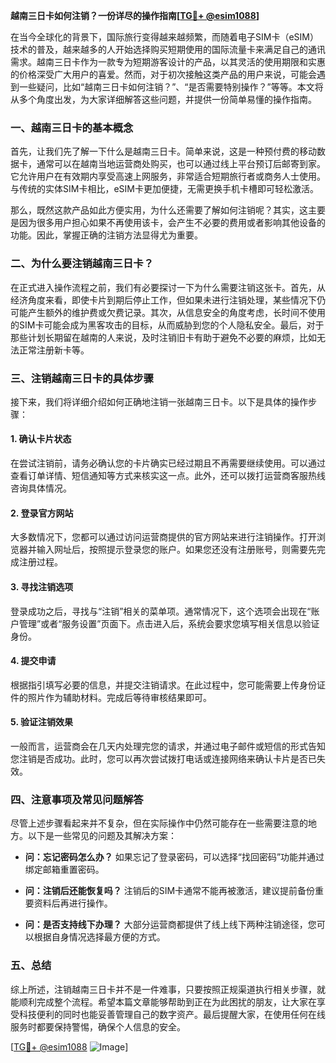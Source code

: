 **越南三日卡如何注销？一份详尽的操作指南[[TG💪+ @esim1088](https://t.me/s/esim1088)]**

在当今全球化的背景下，国际旅行变得越来越频繁，而随着电子SIM卡（eSIM）技术的普及，越来越多的人开始选择购买短期使用的国际流量卡来满足自己的通讯需求。越南三日卡作为一款专为短期游客设计的产品，以其灵活的使用期限和实惠的价格深受广大用户的喜爱。然而，对于初次接触这类产品的用户来说，可能会遇到一些疑问，比如“越南三日卡如何注销？”、“是否需要特别操作？”等等。本文将从多个角度出发，为大家详细解答这些问题，并提供一份简单易懂的操作指南。

### 一、越南三日卡的基本概念

首先，让我们先了解一下什么是越南三日卡。简单来说，这是一种预付费的移动数据卡，通常可以在越南当地运营商处购买，也可以通过线上平台预订后邮寄到家。它允许用户在有效期内享受高速上网服务，非常适合短期旅行者或商务人士使用。与传统的实体SIM卡相比，eSIM卡更加便捷，无需更换手机卡槽即可轻松激活。

那么，既然这款产品如此方便实用，为什么还需要了解如何注销呢？其实，这主要是因为很多用户担心如果不再使用该卡，会产生不必要的费用或者影响其他设备的功能。因此，掌握正确的注销方法显得尤为重要。

### 二、为什么要注销越南三日卡？

在正式进入操作流程之前，我们有必要探讨一下为什么需要注销这张卡。首先，从经济角度来看，即使卡片到期后停止工作，但如果未进行注销处理，某些情况下仍可能产生额外的维护费或欠费记录。其次，从信息安全的角度考虑，长时间不使用的SIM卡可能会成为黑客攻击的目标，从而威胁到您的个人隐私安全。最后，对于那些计划长期留在越南的人来说，及时注销旧卡有助于避免不必要的麻烦，比如无法正常注册新卡等。

### 三、注销越南三日卡的具体步骤

接下来，我们将详细介绍如何正确地注销一张越南三日卡。以下是具体的操作步骤：

#### 1. 确认卡片状态
在尝试注销前，请务必确认您的卡片确实已经过期且不再需要继续使用。可以通过查看订单详情、短信通知等方式来核实这一点。此外，还可以拨打运营商客服热线咨询具体情况。

#### 2. 登录官方网站
大多数情况下，您都可以通过访问运营商提供的官方网站来进行注销操作。打开浏览器并输入网址后，按照提示登录您的账户。如果您还没有注册账号，则需要先完成注册过程。

#### 3. 寻找注销选项
登录成功之后，寻找与“注销”相关的菜单项。通常情况下，这个选项会出现在“账户管理”或者“服务设置”页面下。点击进入后，系统会要求您填写相关信息以验证身份。

#### 4. 提交申请
根据指引填写必要的信息，并提交注销请求。在此过程中，您可能需要上传身份证件的照片作为辅助材料。完成后等待审核结果即可。

#### 5. 验证注销效果
一般而言，运营商会在几天内处理完您的请求，并通过电子邮件或短信的形式告知您注销是否成功。此时，您可以再次尝试拨打电话或连接网络来确认卡片是否已失效。

### 四、注意事项及常见问题解答

尽管上述步骤看起来并不复杂，但在实际操作中仍然可能存在一些需要注意的地方。以下是一些常见的问题及其解决方案：

- **问：忘记密码怎么办？**
  如果忘记了登录密码，可以选择“找回密码”功能并通过绑定邮箱重置密码。
  
- **问：注销后还能恢复吗？**
  注销后的SIM卡通常不能再被激活，建议提前备份重要资料后再进行操作。

- **问：是否支持线下办理？**
  大部分运营商都提供了线上线下两种注销途径，您可以根据自身情况选择最方便的方式。

### 五、总结

综上所述，注销越南三日卡并不是一件难事，只要按照正规渠道执行相关步骤，就能顺利完成整个流程。希望本篇文章能够帮助到正在为此困扰的朋友，让大家在享受科技便利的同时也能妥善管理自己的数字资产。最后提醒大家，在使用任何在线服务时都要保持警惕，确保个人信息的安全。

[[TG💪+ @esim1088](https://t.me/s/esim1088) ![Image](https://i.postimg.cc/4NQfJmqS/Snipaste-2025-05-13-00-14-12.png)]